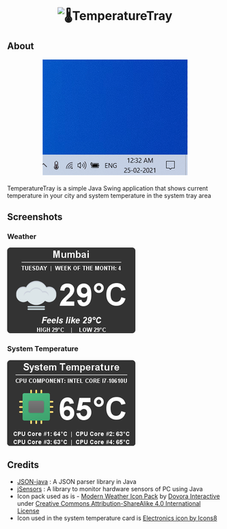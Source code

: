 <h1 align="center">
  <img src="https://raw.githubusercontent.com/PankajRPandey/TemperatureTray/master/src/resources/temperaturetray.png" alt="🌡TemperatureTray" width="800">
</h1>

## About

<h4 align="center">

![TemperatureTray](images/gifs/tt_win10.gif)  

</h4>

TemperatureTray is a simple Java Swing application that shows current temperature in your city and system temperature in the system tray area


## Screenshots

### Weather
![Weather Panel](images/screenshots/tt_weather_panel.png)

### System Temperature
![System Panel](images/screenshots/tt_system_panel.png)


## Credits

- [JSON-java](https://github.com/stleary/JSON-java) : A JSON parser library in Java
- [jSensors](https://github.com/profesorfalken/jSensors) : A library to monitor hardware sensors of PC using Java 
- Icon pack used as is - [Modern Weather Icon Pack](https://www.dovora.com/resources/weather-icons/) by [Dovora Interactive](https://www.dovora.com/) under [Creative Commons Attribution-ShareAlike 4.0 International License](https://creativecommons.org/licenses/by-sa/4.0/)
- Icon used in the system temperature card is [Electronics icon by Icons8](https://icons8.com/icon/Gfc8pij0bpLN/electronics)


